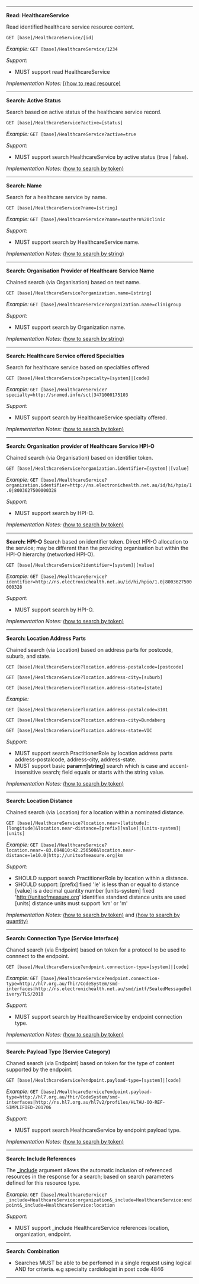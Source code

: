 -----------
**Read: HealthcareService**

Read identified healthcare service resource content.

`GET [base]/HealthcareService/[id]`

*Example:* `GET [base]/HealthcareService/1234`

*Support:*

* MUST support read HealthcareService

*Implementation Notes:*  [[(how to read resource)]

-----------
**Search: Active Status**

Search based on active status of the healthcare service record.

`GET [base]/HealthcareService?active=[status]`

*Example:* `GET [base]/HealthcareService?active=true`

*Support:*

* MUST support search HealthcareService by active status (true \| false).

*Implementation Notes:* [(how to search by token)]

-----------
**Search: Name**

Search for a healthcare service by name.

`GET [base]/HealthcareService?name=[string]`

*Example:* `GET [base]/HealthcareService?name=southern%20clinic`

*Support:*

* MUST support search by HealthcareService name.

*Implementation Notes:* [(how to search by string)]

-----------
**Search: Organisation Provider of Healthcare Service Name**

Chained search (via Organisation) based on text name.

`GET [base]/HealthcareService?organization.name=[string]`

*Example:* `GET [base]/HealthcareService?organization.name=clinigroup`

*Support:*

* MUST support search by Organization name.

*Implementation Notes:* [(how to search by string)]

-----------
**Search: Healthcare Service offered Specialties**

Search for healthcare service based on specialties offered

`GET [base]/HealthcareService?specialty=[system]|[code]`

*Example:* `GET [base]/HealthcareService?specialty=http://snomed.info/sct|3471000175103`

*Support:*

* MUST support search by HealthcareService specialty offered.

*Implementation Notes:* [(how to search by token)]

-----------
**Search: Organisation provider of Healthcare Service HPI-O**

Chained search (via Organisation) based on identifier token.

`GET [base]/HealthcareService?organization.identifier=[system]|[value]`

*Example:* `GET [base]/HealthcareService?organization.identifier=http://ns.electronichealth.net.au/id/hi/hpio/1.0|8003627500000328`

*Support:*

* MUST support search by HPI-O.

*Implementation Notes:* [(how to search by token)]

-----------
**Search: HPI-O**
Search based on identifier token. Direct HPI-O allocation to the service; may be different than the providing organisation but within the HPI-O hierarchy (networked HPI-O).

`GET [base]/HealthcareService?identifier=[system]|[value]`

*Example:* `GET [base]/HealthcareService?identifier=http://ns.electronichealth.net.au/id/hi/hpio/1.0|8003627500000328`

*Support:*

* MUST support search by HPI-O.

*Implementation Notes:* [(how to search by token)]

-----------
**Search: Location Address Parts**

Chained search (via Location) based on address parts for postcode, suburb, and state.

`GET [base]/HealthcareService?location.address-postalcode=[postcode]`

`GET [base]/HealthcareService?location.address-city=[suburb]`

`GET [base]/HealthcareService?location.address-state=[state]`

*Example:* 

`GET [base]/HealthcareService?location.address-postalcode=3101`

`GET [base]/HealthcareService?location.address-city=Bundaberg`

`GET [base]/HealthcareService?location.address-state=VIC`

*Support:*

* MUST support search PractitionerRole by location address parts address-postalcode, address-city, address-state.
* MUST support basic **param=[string]** search which is case and accent-insensitive search;  field equals or starts with the string value.

*Implementation Notes:* 
[(how to search by token)]

-----------
**Search: Location Distance**

Chained search (via Location) for a location within a nominated distance.

`GET [base]/HealthcareService?location.near=[latitude]:[longitude]&location.near-distance=[prefix][value]|[units-system]|[units]`

*Example:* `GET [base]/HealthcareService?location.near=-83.694810:42.256500&location.near-distance=le10.0|http://unitsofmeasure.org|km`

*Support:*

* SHOULD support search PractitionerRole by location within a distance.
* SHOULD support:
[prefix] fixed 'le' is less than or equal to distance
[value] is a decimal quantity number
[units-system] fixed 'http://unitsofmeasure.org' identifies standard distance units are used
[units] distance units must support 'km' or 'm'

*Implementation Notes:* 
[(how to search by token)] and [(how to search by quantity)]

-----------
**Search: Connection Type (Service Interface)**

Chaned search (via Endpoint) based on token for a protocol to be used to connnect to the endpoint.
 
`GET [base]/HealthcareService?endpoint.connection-type=[system]|[code]`

*Example:* `GET [base]/HealthcareService?endpoint.connection-type=http://hl7.org.au/fhir/CodeSystem/smd-interfaces|http://ns.electronichealth.net.au/smd/intf/SealedMessageDelivery/TLS/2010`

*Support:*

* MUST support search by HealthcareService by endpoint connection type.

*Implementation Notes:* [(how to search by token)]

-----------
**Search: Payload Type (Service Category)**

Chaned search (via Endpoint) based on token for the type of content supported by the endpoint.
 
`GET [base]/HealthcareService?endpoint.payload-type=[system]|[code]`

*Example:* `GET [base]/HealthcareService?endpoint.payload-type=http://hl7.org.au/fhir/CodeSystem/smd-interfaces|http://ns.hl7.org.au/hl7v2/profiles/HL7AU-OO-REF-SIMPLIFIED-201706`

*Support:*

* MUST support search HealthcareService by endpoint payload type.

*Implementation Notes:* [(how to search by token)]

-----------
**Search: Include References**

The [_include](http://hl7.org/fhir/search.html#include) argument allows the automatic inclusion of referenced resources in the response for a search; based on search parameters defined for this resource type.

*Example:* `GET [base]/HealthcareService?_include=HealthcareService:organization&_include=HealthcareService:endpoint&_include=HealthcareService:location`

*Support:*

* MUST support _include HealthcareService references location, organization, endpoint.

-----------
**Search: Combination**

* Searches MUST be able to be perfomed in a single request using logical AND for criteria. e.g specialty cardiologist in post code 4846

-----------

 [(how to search by reference)]: http://hl7.org/fhir/search.html#reference
 [(how to search by token)]: http://hl7.org/fhir/search.html#token
 [(how to search by date)]: http://hl7.org/fhir/search.html#date
 [(how to search by string)]: http://hl7.org/fhir/search.html#string
 [(how to search by quantity)]: http://hl7.org/fhir/search.html#quantity
 [(how to read resource)]: http://hl7.org/fhir/http.html#read

